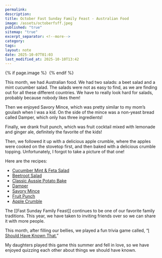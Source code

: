 ```yaml
---
permalink:
description:
title: October Fast Sunday Family Feast - Australian Food
image: /assets/octoberfsff.jpeg
published: "true"
sitemap: "true"
excerpt_separator: <!--more-->
category:
tags:
layout: note
date: 2025-10-07T01:03
last_modified_at: 2025-10-10T13:42
---
```



{% if page.image %} <img src="{{ page.image }}" alt=""> {% endif %}

This month, we had Australian food. We had two salads: a beet salad and a mint cucumber salad. The salads were not as easy to find, as we are finding out for all these different countries. We have to really look hard for salads, probably because nobody likes them!

Then we enjoyed Savory Mince, which was pretty similar to my mom’s goulash when I was a kid. On the side of the mince was a non-yeast bread called Damper, which only has three ingredients!

Finally, we drank fruit punch, which was fruit cocktail mixed with lemonade and ginger ale, definitely the favorite of the kids!

Then, we followed it up with a delicious apple crumble, where the apples were cooked on the stovetop first, and then baked with a delicious crumble topping. Unfortunately, I forgot to take a picture of that one!

Here are the recipes: 
- [Cucumber Mint & Feta Salad](https://recipes.crouton.app/recipes/A4AA1F08-2D77-4579-83C1-9ADEE5805611?locale=en)
- [Beetroot Salad](https://recipes.crouton.app/recipes/1D038B1B-583A-4C18-BB9D-24D430104AE2?locale=en)
- [Classic Aussie Potato Bake](https://recipes.crouton.app/recipes/459C3DBA-CB9F-449C-AA9A-2F4A4FBC5091?locale=en)
- [Damper](https://recipes.crouton.app/recipes/05FB16CD-ED1D-47A7-9774-5096D4645097?locale=en)
- [Savory Mince](https://recipes.crouton.app/recipes/569D0174-D5AA-49BE-85C3-7B684D5817A6?locale=en)
- [Fruit Punch](https://recipes.crouton.app/recipes/5AEEA6E5-E145-4B55-BCE2-21C746F65B9A?locale=en)
- [Apple Crumble](https://recipes.crouton.app/recipes/2D15DDF2-5C5A-4DFF-A03B-798D5FDBFE97?locale=en)

The [[Fast Sunday Family Feast]] continues to be one of our favorite family traditions. This year, we have taken to inviting friends over so we can share it with more people. 

This month, after filling our bellies, we played a fun trivia game called, “[I Should Have Known That.](https://amzn.to/3KYspqf)” 

My daughters played this game this summer and fell in love, so we have enjoyed quizzing each other about things we should have known. 

